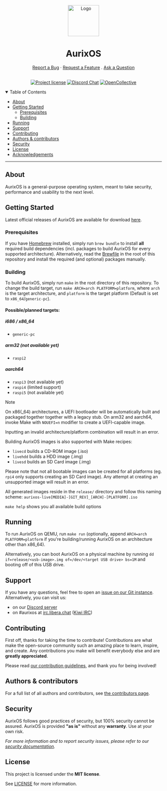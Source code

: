 <div align="center">
  <a href="https://git.piraterna.org/piraterna/aurix">
    <img src="docs/images/logo.png" alt="Logo" width="100" height="100">
  </a>
  <h1>AurixOS</h1>
</div>

<div align="center">
  <a href="https://git.piraterna.org/piraterna/aurix/issues/new?assignees=&labels=bug&template=01_BUG_REPORT.md&title=bug%3A+">Report a Bug</a>
  ·
  <a href="https://git.piraterna.org/piraterna/aurix/issues/new?assignees=&labels=enhancement&template=02_FEATURE_REQUEST.md&title=feat%3A+">Request a Feature</a>
  .
  <a href="https://git.piraterna.org/piraterna/aurix/issues/new?assignees=&labels=question&template=04_SUPPORT_QUESTION.md&title=support%3A+">Ask a Question</a>
</div>
<br />
<div align="center">

[![Project license](https://img.shields.io/github/license/piraterna/aurix.svg?style=flat-square)](LICENSE)
[![Discord Chat](https://img.shields.io/discord/1339349593510510603)](https://discord.com/invite/wBycCxwT9p)
[![OpenCollective](https://img.shields.io/badge/Support%20us%20on%20-OpenCollective-3b3b3b?style=plastic&logo=opencollective)](https://opencollective.com/piraterna)
</div>

<details open="open">
<summary>Table of Contents</summary>

- [About](#about)
- [Getting Started](#getting-started)
  - [Prerequisites](#prerequisites)
  - [Building](#building)
- [Running](#running)
- [Support](#support)
- [Contributing](#contributing)
- [Authors & contributors](#authors--contributors)
- [Security](#security)
- [License](#license)
- [Acknowledgements](#acknowledgements)

</details>

---

## About

AurixOS is a general-purpose operating system, meant to take security, performance and usability to the next level.

<!-- 
<details>
<summary>Screenshots</summary>
<br>

|                               Title                               |
| :---------------------------------------------------------------: |
| <img src="docs/images/screenshot.png" title="Title" width="100%"> |
</details>
-->

## Getting Started

Latest official releases of AurixOS are available for download [here](https://git.piraterna.org/piraterna/aurix/releases).

### Prerequisites

If you have [Homebrew](https://brew.sh) installed, simply run `brew bundle` to install **all** required build dependencies (incl. packages to build AurixOS for every supported architecture).
Alternatively, read the [Brewfile](Brewfile) in the root of this repository and install the required (and optional) packages manually.

### Building

To build AurixOS, simply run `make` in the root directory of this repository.
To change the build target, run `make ARCH=arch PLATFORM=platform`, where `arch` is the target architecture, and `platform` is the target platform (Default is set to `x86_64`/`generic-pc`).

#### Possible/planned targets:
##### i686 / x86_64
- `generic-pc`

##### arm32 (not available yet)
- `raspi2`

##### aarch64
- `raspi3` (not available yet)
- `raspi4` (limited support)
- `raspi5` (not available yet)

> [!NOTE]  
> On x86(_64) architectures, a UEFI bootloader will be automatically built and packaged together together with a legacy stub. On arm32 and aarch64, invoke Make with `NOUEFI=n` modifier to create a UEFI-capable image.

Inputting an invalid architecture/platform combination will result in an error.

Building AurixOS images is also supported with Make recipes:
- `livecd` builds a CD-ROM image (.iso)
- `livehdd` builds a HDD image (.img)
- `livesd` builds an SD Card image (.img)

Please note that not all bootable images can be created for all platforms (eg. `rpi4` only supports creating an SD Card image). Any attempt at creating an unsupported image will result in an error.

All generated images reside in the `release/` directory and follow this naming scheme:
`aurixos-live[MEDIA]-[GIT_REV]_[ARCH]-[PLATFORM].iso`

`make help` shows you all available build options

## Running

To run AurixOS on QEMU, run `make run` (optionally, append `ARCH=arch PLATFORM=platform` if you're building/running AurixOS on an architecture other than x86_64).

Alternatively, you can boot AurixOS on a physical machine by running `dd if=release/<usb-image>.img of=/dev/<target USB drive> bs=1M` and booting off of this USB drive.

## Support

If you have any questions, feel free to open an [issue on our Git instance](https://git.piraterna.org/piraterna/aurix/issues/new?assignees=&labels=question&template=04_SUPPORT_QUESTION.md&title=support%3A+).
Alternatively, you can visit us:
- on our [Discord server](https://discord.com/invite/wBycCxwT9p)
- on #aurixos at [irc.libera.chat](https://libera.chat/) ([Kiwi IRC](https://kiwiirc.com/client/irc.libera.chat/?&theme=cli#aurixos))

## Contributing

First off, thanks for taking the time to contribute! Contributions are what make the open-source community such an amazing place to learn, inspire, and create. Any contributions you make will benefit everybody else and are **greatly appreciated**.

Please read [our contribution guidelines](docs/CONTRIBUTING.md), and thank you for being involved!

## Authors & contributors

For a full list of all authors and contributors, see [the contributors page](https://git.piraterna.org/piraterna/aurix/contributors).

## Security

AurixOS follows good practices of security, but 100% security cannot be assured.
AurixOS is provided **"as is"** without any **warranty**. Use at your own risk.

_For more information and to report security issues, please refer to our [security documentation](docs/SECURITY.md)._

## License

This project is licensed under the **MIT license**.

See [LICENSE](LICENSE) for more information.
